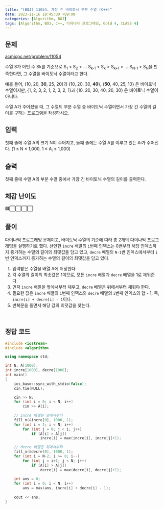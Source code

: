 ```yaml
---
title: "[BOJ] 11054. 가장 긴 바이토닉 부분 수열 (C++)"
date: 2023-11-16 18:45:00 +09:00
categories: [Algorithm, BOJ]
tags: [Algorithm, BOJ, C++, 다이나믹 프로그래밍, Gold 4, CLASS 4]
---
```

## **문제**
[acmicpc.net/problem/11054](https://www.acmicpc.net/problem/11054)
<br>

수열 S가 어떤 수 Sk를 기준으로 S<sub>1</sub> < S<sub>2</sub> < ... S<sub>k-1</sub> < S<sub>k</sub> > S<sub>k+1</sub> > ... S<sub>N-1</sub> > S<sub>N</sub>을 만족한다면, 그 수열을 바이토닉 수열이라고 한다.

예를 들어, {10, 20, **30**, 25, 20}과 {10, 20, 30, **40**}, {**50**, 40, 25, 10} 은 바이토닉 수열이지만,  {1, 2, 3, 2, 1, 2, 3, 2, 1}과 {10, 20, 30, 40, 20, 30} 은 바이토닉 수열이 아니다.

수열 A가 주어졌을 때, 그 수열의 부분 수열 중 바이토닉 수열이면서 가장 긴 수열의 길이를 구하는 프로그램을 작성하시오.
<br>

## **입력**
첫째 줄에 수열 A의 크기 N이 주어지고, 둘째 줄에는 수열 A를 이루고 있는 Ai가 주어진다. (1 ≤ N ≤ 1,000, 1 ≤ A<sub>i</sub> ≤ 1,000)
<br>

## **출력**
첫째 줄에 수열 A의 부분 수열 중에서 가장 긴 바이토닉 수열의 길이를 출력한다.
<br>

## **체감 난이도**
🟩⬜⬜⬜⬜
<br>

## **풀이**
다이나믹 프로그래밍 문제이고, 바이토닉 수열의 기준에 따라 총 2개의 다이나믹 프로그래밍을 실행하기로 했다. 선언한 `incre` 배열의 `i`번째 인덱스는 0번부터 해당 인덱스까지 증가하는 수열의 길이의 최댓값을 담고 있고, `decre` 배열의 `N-1`번 인덱스에서부터 `i`번 인덱스까지 증가하는 수열의 길이의 최댓값을 담고 있다.

1. 입력받은 수열을 배열 A에 저장한다.
2. 각 수열의 길이의 최솟값은 1이므로, 모든 `incre` 배열과 `decre` 배열을 1로 채워준다.
3. 먼저 `incre` 배열을 앞에서부터 채우고, `decre` 배열은 뒤에서부터 채워야 한다.
4. 필요한 값은 `incre` 배열의 `i`번째 인덱스와 `decre` 배열의 `i`번째 인덱스의 합 - 1, 즉, `incre[i] + decre[i] - 1`이다.
5. 반복문을 돌면서 해당 값의 최댓값을 찾는다.
<br>

## **정답 코드**
```c++
#include <iostream>
#include <algorithm>

using namespace std;

int N, A[1000];
int incre[1000], decre[1000];
int main()
{
    ios_base::sync_with_stdio(false);
    cin.tie(NULL);

    cin >> N;
    for (int i = 0; i < N; i++)
        cin >> A[i];
    
    // incre 배열은 앞에서부터
    fill_n(&incre[0], 1000, 1);
    for (int i = 1; i < N; i++)
        for (int j = 0; j < i; j++)
            if (A[i] > A[j])
                incre[i] = max(incre[i], incre[j]+1);

    // decre 배열은 뒤에서부터
    fill_n(&decre[0], 1000, 1);
    for (int i = N-2; i >= 0; i--)
        for (int j = i+1; j < N; j++)
            if (A[i] > A[j])
                decre[i] = max(decre[i], decre[j]+1);
    
    int ans = 0;
    for (int i = 0; i < N; i++)
        ans = max(ans, incre[i] + decre[i] - 1);
    
    cout << ans;
}
```